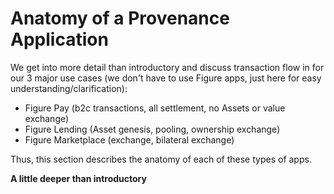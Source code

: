 # Anatomy of a Provenance Application

We get into more detail than introductory and discuss transaction flow in for our 3 major use cases \(we don't have to use Figure apps, just here for easy understanding/clarification\): 

* Figure Pay \(b2c transactions, all settlement, no Assets or value exchange\)
* Figure Lending \(Asset genesis, pooling, ownership exchange\)
* Figure Marketplace \(exchange, bilateral exchange\)

Thus, this section describes the anatomy of each of these types of apps.

 **A little deeper than introductory** 


